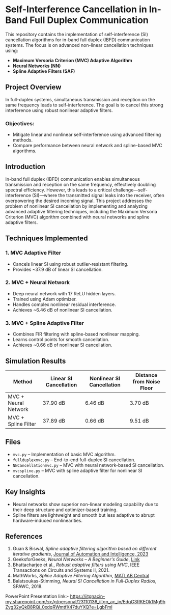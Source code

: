 # Self-Interference Cancellation in In-Band Full Duplex Communication

This repository contains the implementation of self-interference (SI) cancellation algorithms for in-band full duplex (IBFD) communication systems. The focus is on advanced non-linear cancellation techniques using:

- **Maximum Versoria Criterion (MVC) Adaptive Algorithm**
- **Neural Networks (NN)**
- **Spline Adaptive Filters (SAF)**

## Project Overview

In full-duplex systems, simultaneous transmission and reception on the same frequency leads to self-interference. The goal is to cancel this strong interference using robust nonlinear adaptive filters.

### Objectives:
- Mitigate linear and nonlinear self-interference using advanced filtering methods.
- Compare performance between neural network and spline-based MVC algorithms.

## Introduction

In-band full duplex (IBFD) communication enables simultaneous transmission and reception on the same frequency, effectively doubling spectral efficiency. However, this leads to a critical challenge—self-interference (SI)—where the transmitted signal leaks into the receiver, often overpowering the desired incoming signal. This project addresses the problem of nonlinear SI cancellation by implementing and analyzing advanced adaptive filtering techniques, including the Maximum Versoria Criterion (MVC) algorithm combined with neural networks and spline adaptive filters.

## Techniques Implemented

### 1. MVC Adaptive Filter
- Cancels linear SI using robust outlier-resistant filtering.
- Provides ~37.9 dB of linear SI cancellation.

### 2. MVC + Neural Network
- Deep neural network with 17 ReLU hidden layers.
- Trained using Adam optimizer.
- Handles complex nonlinear residual interference.
- Achieves ~6.46 dB of nonlinear SI cancellation.

### 3. MVC + Spline Adaptive Filter
- Combines FIR filtering with spline-based nonlinear mapping.
- Learns control points for smooth cancellation.
- Achieves ~0.66 dB of nonlinear SI cancellation.

## Simulation Results

| Method                  | Linear SI Cancellation | Nonlinear SI Cancellation | Distance from Noise Floor |
|------------------------|------------------------|----------------------------|----------------------------|
| MVC + Neural Network   | 37.90 dB               | 6.46 dB                    | 3.70 dB                    |
| MVC + Spline Filter    | 37.89 dB               | 0.66 dB                    | 9.51 dB                    |

## Files

- `mvc.py` – Implementation of basic MVC algorithm.
- `fullduplexmvc.py` – End-to-end full-duplex SI cancellation.
- `NNCancellationmvc.py` – MVC with neural network-based SI cancellation.
- `mvcspline.py` – MVC with spline adaptive filter for nonlinear SI cancellation.

## Key Insights

- Neural networks show superior non-linear modeling capability due to their deep structure and optimizer-based training.
- Spline filters are lightweight and smooth but less adaptive to abrupt hardware-induced nonlinearities.

## References

1. Guan & Biswal, *Spline adaptive filtering algorithm based on different iterative gradients*, [Journal of Automation and Intelligence, 2023](https://doi.org/10.1016/j.jai.2022.100008)
2. GeeksforGeeks, *Neural Networks – A Beginner's Guide*, [Link](https://www.geeksforgeeks.org/neural-networks-a-beginners-guide/)
3. Bhattacharjee et al., *Robust adaptive filters using MVC*, IEEE Transactions on Circuits and Systems II, 2021.
4. MathWorks, *Spline Adaptive Filtering Algorithm*, [MATLAB Central](https://in.mathworks.com/matlabcentral/fileexchange/111310-analysis-of-fxlms-based-spline-adaptive-filtering-algorithm)
5. Balatsoukas-Stimming, *Neural SI Cancellation in Full-Duplex Radios*, SPAWC, 2018.

PowerPoint Presentation link:- https://iitgnacin-my.sharepoint.com/:p:/g/personal/23110136_iitgn_ac_in/EdqG3RKEOk1Mg9hZvg32yQkB8RQi_0xdqRWmtfX47duYXQ?e=LgbFmI
